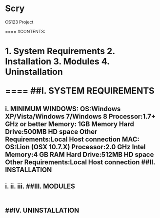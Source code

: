 Scry
====

CS123 Project

====
#CONTENTS:<h1>
**1. System Requirements**
**2. Installation**
**3. Modules**
**4. Uninstallation**

====
##I. SYSTEM REQUIREMENTS<h2>
  i. MINIMUM
      WINDOWS:
        OS:Windows XP/Vista/Windows 7/Windows 8 
        Processor:1.7+ GHz or better 
        Memory: 1GB Memory 
        Hard Drive:500MB HD space 
        Other Requirements:Local Host connection
      MAC:
        OS:Lion (OSX 10.7.X) 
        Processor:2.0 GHz Intel 
        Memory:4 GB RAM 
        Hard Drive:512MB HD space 
        Other Requirements:Local Host connection
##II. INSTALLATION<h2>
  i. 
  ii.
  iii.
##III. MODULES<h2>  
##IV. UNINSTALLATION<h2>

